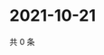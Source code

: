 # 2021-10-21

共 0 条

<!-- BEGIN WEIBO -->
<!-- 最后更新时间 Thu Oct 21 2021 02:15:28 GMT+0800 (China Standard Time) -->

<!-- END WEIBO -->
